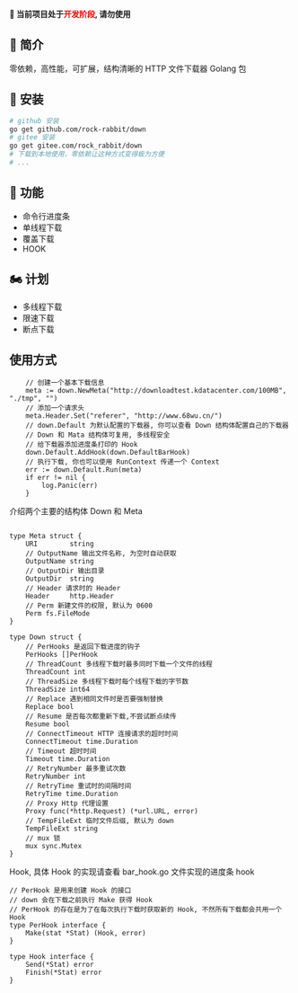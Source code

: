 **🥳 当前项目处于<font face="宋体" color=red>开发阶段</font>, 请勿使用**

## 🎤 简介
零依赖，高性能，可扩展，结构清晰的 HTTP 文件下载器 Golang 包

## 🎊 安装
``` bash
# github 安装
go get github.com/rock-rabbit/down
# gitee 安装
go get gitee.com/rock_rabbit/down
# 下载到本地使用，零依赖让这种方式变得极为方便
# ...
```

## 🎉 功能
- 命令行进度条
- 单线程下载
- 覆盖下载
- HOOK

## 🏍️ 计划
- 多线程下载
- 限速下载
- 断点下载

## 使用方式
``` golang
	// 创建一个基本下载信息
	meta := down.NewMeta("http://downloadtest.kdatacenter.com/100MB", "./tmp", "")
	// 添加一个请求头
	meta.Header.Set("referer", "http://www.68wu.cn/")
	// down.Default 为默认配置的下载器, 你可以查看 Down 结构体配置自己的下载器
	// Down 和 Mata 结构体可复用, 多线程安全
	// 给下载器添加进度条打印的 Hook
	down.Default.AddHook(down.DefaultBarHook)
	// 执行下载, 你也可以使用 RunContext 传递一个 Context
	err := down.Default.Run(meta)
	if err != nil {
		log.Panic(err)
	}
```
介绍两个主要的结构体 Down 和 Meta
``` golang

type Meta struct {
	URI        string
    // OutputName 输出文件名称, 为空时自动获取
	OutputName string
    // OutputDir 输出目录
	OutputDir  string
    // Header 请求时的 Header
	Header     http.Header
	// Perm 新建文件的权限, 默认为 0600
	Perm fs.FileMode
}

type Down struct {
	// PerHooks 是返回下载进度的钩子
	PerHooks []PerHook
	// ThreadCount 多线程下载时最多同时下载一个文件的线程
	ThreadCount int
	// ThreadSize 多线程下载时每个线程下载的字节数
	ThreadSize int64
	// Replace 遇到相同文件时是否要强制替换
	Replace bool
	// Resume 是否每次都重新下载,不尝试断点续传
	Resume bool
	// ConnectTimeout HTTP 连接请求的超时时间
	ConnectTimeout time.Duration
	// Timeout 超时时间
	Timeout time.Duration
	// RetryNumber 最多重试次数
	RetryNumber int
	// RetryTime 重试时的间隔时间
	RetryTime time.Duration
	// Proxy Http 代理设置
	Proxy func(*http.Request) (*url.URL, error)
	// TempFileExt 临时文件后缀, 默认为 down
	TempFileExt string
	// mux 锁
	mux sync.Mutex
}
```

Hook, 具体 Hook 的实现请查看 bar_hook.go 文件实现的进度条 hook
``` golang
// PerHook 是用来创建 Hook 的接口
// down 会在下载之前执行 Make 获得 Hook
// PerHook 的存在是为了在每次执行下载时获取新的 Hook, 不然所有下载都会共用一个 Hook
type PerHook interface {
	Make(stat *Stat) (Hook, error)
}

type Hook interface {
	Send(*Stat) error
	Finish(*Stat) error
}
```
